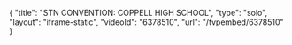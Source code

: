 {
    "title": "STN CONVENTION: COPPELL HIGH SCHOOL",
    "type": "solo",
    "layout": "iframe-static",
    "videoId": "6378510",
    "url": "\/tvpembed\/6378510"
}